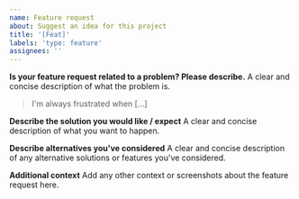 ```yaml
---
name: Feature request
about: Suggest an idea for this project
title: '[Feat]'
labels: 'type: feature'
assignees: ''
---
```


**Is your feature request related to a problem? Please describe.**
A clear and concise description of what the problem is.

> I'm always frustrated when [...]

**Describe the solution you would like / expect**
A clear and concise description of what you want to happen.

**Describe alternatives you've considered**
A clear and concise description of any alternative solutions or features you've considered.

**Additional context**
Add any other context or screenshots about the feature request here.
